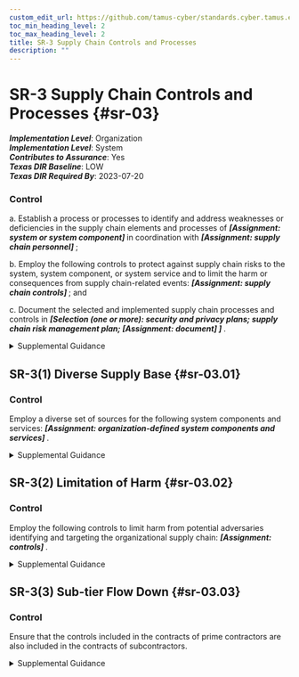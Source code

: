 ```yaml
---
custom_edit_url: https://github.com/tamus-cyber/standards.cyber.tamus.edu/tree/main/static/content/tamus.edu/TAMUS_profile.xml
toc_min_heading_level: 2
toc_max_heading_level: 2
title: SR-3 Supply Chain Controls and Processes
description: ""
---
```


# SR-3 Supply Chain Controls and Processes {#sr-03}

_**Implementation Level**_: Organization\
_**Implementation Level**_: System\
_**Contributes to Assurance**_: Yes\
_**Texas DIR Baseline**_: LOW\
_**Texas DIR Required By**_: 2023-07-20

### Control

a. Establish a process or processes to identify and address weaknesses or deficiencies in the supply chain elements and processes of <strong>                     <em>[Assignment: system or system component]</em>                  </strong> in coordination with <strong>                     <em>[Assignment: supply chain personnel]</em>                  </strong>;

b. Employ the following controls to protect against supply chain risks to the system, system component, or system service and to limit the harm or consequences from supply chain-related events: <strong>                     <em>[Assignment: supply chain controls]</em>                  </strong> ; and

c. Document the selected and implemented supply chain processes and controls in <strong>                     <em>[Selection (one or more): security and privacy plans; supply chain risk management plan;                   <strong>                           <em>[Assignment: document]</em>                        </strong>               ]</em>                  </strong>.

<details>
  <summary>Supplemental Guidance</summary>

Supply chain elements include organizations, entities, or tools employed for the research and development, design, manufacturing, acquisition, delivery, integration, operations and maintenance, and disposal of systems and system components. Supply chain processes include hardware, software, and firmware development processes; shipping and handling procedures; personnel security and physical security programs; configuration management tools, techniques, and measures to maintain provenance; or other programs, processes, or procedures associated with the development, acquisition, maintenance and disposal of systems and system components. Supply chain elements and processes may be provided by organizations, system integrators, or external providers. Weaknesses or deficiencies in supply chain elements or processes represent potential vulnerabilities that can be exploited by adversaries to cause harm to the organization and affect its ability to carry out its core missions or business functions. Supply chain personnel are individuals with roles and responsibilities in the supply chain.

</details>

## SR-3(1) Diverse Supply Base {#sr-03.01}

### Control

Employ a diverse set of sources for the following system components and services: <strong>                     <em>[Assignment: organization-defined system components and services]</em>                  </strong>.

<details>
  <summary>Supplemental Guidance</summary>

Diversifying the supply of systems, system components, and services can reduce the probability that adversaries will successfully identify and target the supply chain and can reduce the impact of a supply chain event or compromise. Identifying multiple suppliers for replacement components can reduce the probability that the replacement component will become unavailable. Employing a diverse set of developers or logistics service providers can reduce the impact of a natural disaster or other supply chain event. Organizations consider designing the system to include diverse materials and components.

</details>

## SR-3(2) Limitation of Harm {#sr-03.02}

### Control

Employ the following controls to limit harm from potential adversaries identifying and targeting the organizational supply chain: <strong>                     <em>[Assignment: controls]</em>                  </strong>.

<details>
  <summary>Supplemental Guidance</summary>

Controls that can be implemented to reduce the probability of adversaries successfully identifying and targeting the supply chain include avoiding the purchase of custom or non-standardized configurations, employing approved vendor lists with standing reputations in industry, following pre-agreed maintenance schedules and update and patch delivery mechanisms, maintaining a contingency plan in case of a supply chain event, using procurement carve-outs that provide exclusions to commitments or obligations, using diverse delivery routes, and minimizing the time between purchase decisions and delivery.

</details>

## SR-3(3) Sub-tier Flow Down {#sr-03.03}

### Control

Ensure that the controls included in the contracts of prime contractors are also included in the contracts of subcontractors.

<details>
  <summary>Supplemental Guidance</summary>

To manage supply chain risk effectively and holistically, it is important that organizations ensure that supply chain risk management controls are included at all tiers in the supply chain. This includes ensuring that Tier 1 (prime) contractors have implemented processes to facilitate the <q xmlns="http://csrc.nist.gov/ns/oscal/1.0">flow down</q> of supply chain risk management controls to sub-tier contractors. The controls subject to flow down are identified in <a xmlns="http://csrc.nist.gov/ns/oscal/1.0" href="#sr-3_smt.b">SR-3b</a>.

</details>

